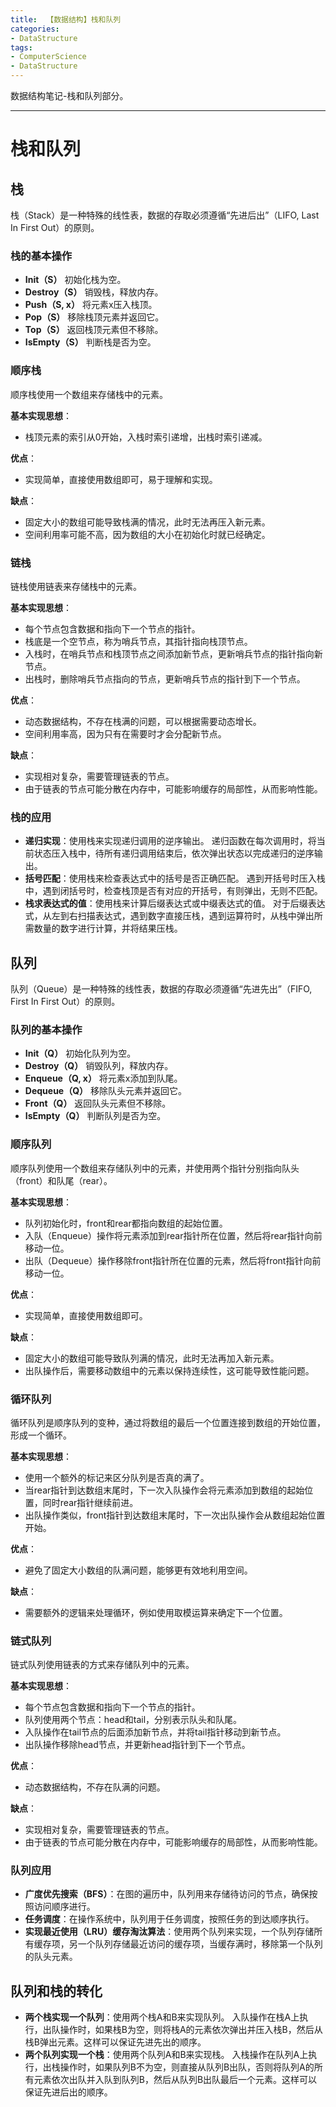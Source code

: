 ```yaml
---
title:  【数据结构】栈和队列
categories:
- DataStructure 
tags:
- ComputerScience 
- DataStructure
---
```


数据结构笔记-栈和队列部分。

---
# 栈和队列

## 栈
栈（Stack）是一种特殊的线性表，数据的存取必须遵循“先进后出”（LIFO, Last In First Out）的原则。

### 栈的基本操作
- **Init（S）** 初始化栈为空。
- **Destroy（S）** 销毁栈，释放内存。
- **Push（S, x）** 将元素x压入栈顶。
- **Pop（S）** 移除栈顶元素并返回它。
- **Top（S）** 返回栈顶元素但不移除。
- **IsEmpty（S）** 判断栈是否为空。

### 顺序栈
顺序栈使用一个数组来存储栈中的元素。

**基本实现思想**：
- 栈顶元素的索引从0开始，入栈时索引递增，出栈时索引递减。

**优点**：
- 实现简单，直接使用数组即可，易于理解和实现。

**缺点**：
- 固定大小的数组可能导致栈满的情况，此时无法再压入新元素。
- 空间利用率可能不高，因为数组的大小在初始化时就已经确定。

### 链栈
链栈使用链表来存储栈中的元素。

**基本实现思想**：
- 每个节点包含数据和指向下一个节点的指针。
- 栈底是一个空节点，称为哨兵节点，其指针指向栈顶节点。
- 入栈时，在哨兵节点和栈顶节点之间添加新节点，更新哨兵节点的指针指向新节点。
- 出栈时，删除哨兵节点指向的节点，更新哨兵节点的指针到下一个节点。

**优点**：
- 动态数据结构，不存在栈满的问题，可以根据需要动态增长。
- 空间利用率高，因为只有在需要时才会分配新节点。

**缺点**：
- 实现相对复杂，需要管理链表的节点。
- 由于链表的节点可能分散在内存中，可能影响缓存的局部性，从而影响性能。


### 栈的应用
- **递归实现**：使用栈来实现递归调用的逆序输出。
  递归函数在每次调用时，将当前状态压入栈中，待所有递归调用结束后，依次弹出状态以完成递归的逆序输出。
- **括号匹配**：使用栈来检查表达式中的括号是否正确匹配。
  遇到开括号时压入栈中，遇到闭括号时，检查栈顶是否有对应的开括号，有则弹出，无则不匹配。
- **栈求表达式的值**：使用栈来计算后缀表达式或中缀表达式的值。
  对于后缀表达式，从左到右扫描表达式，遇到数字直接压栈，遇到运算符时，从栈中弹出所需数量的数字进行计算，并将结果压栈。

## 队列
队列（Queue）是一种特殊的线性表，数据的存取必须遵循“先进先出”（FIFO, First In First Out）的原则。

### 队列的基本操作
- **Init（Q）** 初始化队列为空。
- **Destroy（Q）** 销毁队列，释放内存。
- **Enqueue（Q, x）** 将元素x添加到队尾。
- **Dequeue（Q）** 移除队头元素并返回它。
- **Front（Q）** 返回队头元素但不移除。
- **IsEmpty（Q）** 判断队列是否为空。

### 顺序队列
顺序队列使用一个数组来存储队列中的元素，并使用两个指针分别指向队头（front）和队尾（rear）。

**基本实现思想**：
- 队列初始化时，front和rear都指向数组的起始位置。
- 入队（Enqueue）操作将元素添加到rear指针所在位置，然后将rear指针向前移动一位。
- 出队（Dequeue）操作移除front指针所在位置的元素，然后将front指针向前移动一位。

**优点**：
- 实现简单，直接使用数组即可。

**缺点**：
- 固定大小的数组可能导致队列满的情况，此时无法再加入新元素。
- 出队操作后，需要移动数组中的元素以保持连续性，这可能导致性能问题。

### 循环队列
循环队列是顺序队列的变种，通过将数组的最后一个位置连接到数组的开始位置，形成一个循环。

**基本实现思想**：
- 使用一个额外的标记来区分队列是否真的满了。
- 当rear指针到达数组末尾时，下一次入队操作会将元素添加到数组的起始位置，同时rear指针继续前进。
- 出队操作类似，front指针到达数组末尾时，下一次出队操作会从数组起始位置开始。

**优点**：
- 避免了固定大小数组的队满问题，能够更有效地利用空间。

**缺点**：
- 需要额外的逻辑来处理循环，例如使用取模运算来确定下一个位置。

### 链式队列
链式队列使用链表的方式来存储队列中的元素。

**基本实现思想**：
- 每个节点包含数据和指向下一个节点的指针。
- 队列使用两个节点：head和tail，分别表示队头和队尾。
- 入队操作在tail节点的后面添加新节点，并将tail指针移动到新节点。
- 出队操作移除head节点，并更新head指针到下一个节点。

**优点**：
- 动态数据结构，不存在队满的问题。

**缺点**：
- 实现相对复杂，需要管理链表的节点。
- 由于链表的节点可能分散在内存中，可能影响缓存的局部性，从而影响性能。


### 队列应用
- **广度优先搜索（BFS）**：在图的遍历中，队列用来存储待访问的节点，确保按照访问顺序进行。
- **任务调度**：在操作系统中，队列用于任务调度，按照任务的到达顺序执行。
- **实现最近使用（LRU）缓存淘汰算法**：使用两个队列来实现，一个队列存储所有缓存项，另一个队列存储最近访问的缓存项，当缓存满时，移除第一个队列的队头元素。



## 队列和栈的转化
- **两个栈实现一个队列**：使用两个栈A和B来实现队列。
  入队操作在栈A上执行，出队操作时，如果栈B为空，则将栈A的元素依次弹出并压入栈B，然后从栈B弹出元素。这样可以保证先进先出的顺序。
- **两个队列实现一个栈**：使用两个队列A和B来实现栈。
  入栈操作在队列A上执行，出栈操作时，如果队列B不为空，则直接从队列B出队，否则将队列A的所有元素依次出队并入队到队列B，然后从队列B出队最后一个元素。这样可以保证先进后出的顺序。